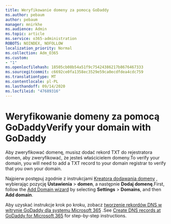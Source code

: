 ```yaml
---
title: Weryfikowanie domeny za pomocą GoDaddy
ms.author: pebaum
author: pebaum
manager: mnirkhe
ms.audience: Admin
ms.topic: article
ms.service: o365-administration
ROBOTS: NOINDEX, NOFOLLOW
localization_priority: Normal
ms.collection: Adm_O365
ms.custom:
- "1"
ms.openlocfilehash: 18505cb08b54a51f9c75424386217b8676467333
ms.sourcegitcommit: c6692ce0fa1358ec3529e59ca0ecdfdea4cdc759
ms.translationtype: MT
ms.contentlocale: pl-PL
ms.lasthandoff: 09/14/2020
ms.locfileid: "47689316"
---
```

# <a name="verify-your-domain-with-godaddy"></a><span data-ttu-id="9aa80-102">Weryfikowanie domeny za pomocą GoDaddy</span><span class="sxs-lookup"><span data-stu-id="9aa80-102">Verify your domain with GoDaddy</span></span>

<span data-ttu-id="9aa80-103">Aby zweryfikować domenę, musisz dodać rekord TXT do rejestratora domen, aby zweryfikować, że jesteś właścicielem domeny.</span><span class="sxs-lookup"><span data-stu-id="9aa80-103">To verify your domain, you will need to add a TXT record to your domain registrar to verify that you own your domain.</span></span> 

<span data-ttu-id="9aa80-104">Najpierw postępuj zgodnie z instrukcjami [Kreatora dodawania domeny](https://portal.office.com/adminportal/home#/Domains) , wybierając pozycję **Ustawienia** \> **domen**, a następnie **Dodaj domenę**.</span><span class="sxs-lookup"><span data-stu-id="9aa80-104">First, follow the [Add Domain wizard](https://portal.office.com/adminportal/home#/Domains) by selecting **Settings** \> **Domains**, and then **Add domain**.</span></span>
  
<span data-ttu-id="9aa80-105">Aby uzyskać instrukcje krok po kroku, zobacz [tworzenie rekordów DNS w witrynie GoDaddy dla systemu Microsoft 365](https://docs.microsoft.com/microsoft-365/admin/dns/create-dns-records-at-godaddy) .</span><span class="sxs-lookup"><span data-stu-id="9aa80-105">See [Create DNS records at GoDaddy for Microsoft 365](https://docs.microsoft.com/microsoft-365/admin/dns/create-dns-records-at-godaddy) for step-by-step instructions.</span></span>